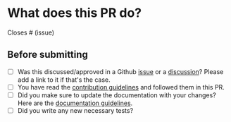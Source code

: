 # What does this PR do?

<!--
Well, hello there! Thank you for proposing modifications to the project.

Make sure to have both a short descriptive title & explain your modifications with the relevant context. Make sure to include reference to Github issues it is related to. For the sake of keeping the library light, if you modified existing dependencies or added new ones, please state it clearly in your description.

-->

<!-- Remove if not applicable -->

Closes # (issue)


## Before submitting
- [ ] Was this discussed/approved in a Github [issue](https://github.com/{{cookiecutter.gh_user}}/{{cookiecutter.repo_name}}/issues?q=is%3Aissue) or a [discussion](https://github.com/{{cookiecutter.gh_user}}/{{cookiecutter.repo_name}}/discussions)? Please add a link to it if that's the case.
- [ ] You have read the [contribution guidelines](https://github.com/{{cookiecutter.gh_user}}/{{cookiecutter.repo_name}}/blob/main/CONTRIBUTING.md#submitting-a-pull-request) and followed them in this PR.
- [ ] Did you make sure to update the documentation with your changes? Here are the
      [documentation guidelines](https://github.com/{{cookiecutter.gh_user}}/{{cookiecutter.repo_name}}/tree/main/docs).
- [ ] Did you write any new necessary tests?
